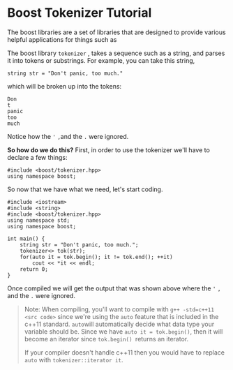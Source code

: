 # Boost Tokenizer Tutorial

The boost libraries are a set of libraries that are designed to provide various helpful applications for things such as 

The boost library `tokenizer` , takes a sequence such as a string, and parses it into tokens or substrings.  For example, you can take this string,

    string str = "Don't panic, too much."
 which will be broken up into the tokens:
 

    Don
    t
    panic
    too
    much
 Notice how the `'` `,`and the `.` were ignored.

**So how do we do this?** 
 First, in order to use the tokenizer we'll have to declare a few things:
 

    #include <boost/tokenizer.hpp>
    using namespace boost;
    
So now that we have what we need, let's start coding.

    #include <iostream>
    #include <string>
    #include <boost/tokenizer.hpp>
    using namespace std;
    using namespace boost;
    
    int main() {
	    string str = "Don't panic, too much.";
	    tokenizer<> tok(str);
	    for(auto it = tok.begin(); it != tok.end(); ++it)
		    cout << *it << endl;
		return 0;
	}
Once compiled we will get the output that was shown above where the `'` `,` and the `.` were ignored. 

> Note: When compiling, you'll want to compile with `g++ -std=c++11 <src code>` since we're using the `auto` feature that is included in the c++11 standard.  `auto`will automatically decide what data type your variable should be.  Since we have `auto it = tok.begin()`, then it will become an iterator since `tok.begin() `returns an iterator.  
> 
> If your compiler doesn't handle c++11 then you would have to replace `auto` with `tokenizer::iterator it`. 
 
